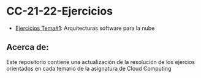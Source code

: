 # CC-21-22-Ejercicios

- [Ejercicios Tema#1](https://github.com/ccvaillant1992/CC-21-22-Ejercicios/blob/master/docs/Ejercicios-Tema1d): Arquitecturas software para la nube

## Acerca de:
Este repositorio contiene una actualización de la resolución de los ejercios orientados en cada temario de la asignatura de Cloud Computing


